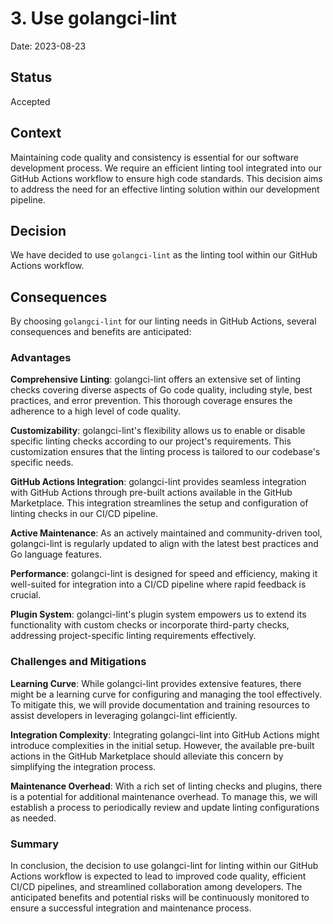 # 3. Use golangci-lint

Date: 2023-08-23

## Status

Accepted

## Context

Maintaining code quality and consistency is essential for our software development process. We require an efficient linting tool integrated into our GitHub Actions workflow to ensure high code standards. This decision aims to address the need for an effective linting solution within our development pipeline.

## Decision

We have decided to use `golangci-lint` as the linting tool within our GitHub Actions workflow.

## Consequences

By choosing `golangci-lint` for our linting needs in GitHub Actions, several consequences and benefits are anticipated:

### Advantages

**Comprehensive Linting**: golangci-lint offers an extensive set of linting checks covering diverse aspects of Go code quality, including style, best practices, and error prevention. This thorough coverage ensures the adherence to a high level of code quality.

**Customizability**: golangci-lint's flexibility allows us to enable or disable specific linting checks according to our project's requirements. This customization ensures that the linting process is tailored to our codebase's specific needs.

**GitHub Actions Integration**: golangci-lint provides seamless integration with GitHub Actions through pre-built actions available in the GitHub Marketplace. This integration streamlines the setup and configuration of linting checks in our CI/CD pipeline.

**Active Maintenance**: As an actively maintained and community-driven tool, golangci-lint is regularly updated to align with the latest best practices and Go language features.

**Performance**: golangci-lint is designed for speed and efficiency, making it well-suited for integration into a CI/CD pipeline where rapid feedback is crucial.

**Plugin System**: golangci-lint's plugin system empowers us to extend its functionality with custom checks or incorporate third-party checks, addressing project-specific linting requirements effectively.

### Challenges and Mitigations

**Learning Curve**: While golangci-lint provides extensive features, there might be a learning curve for configuring and managing the tool effectively. To mitigate this, we will provide documentation and training resources to assist developers in leveraging golangci-lint efficiently.

**Integration Complexity**: Integrating golangci-lint into GitHub Actions might introduce complexities in the initial setup. However, the available pre-built actions in the GitHub Marketplace should alleviate this concern by simplifying the integration process.

**Maintenance Overhead**: With a rich set of linting checks and plugins, there is a potential for additional maintenance overhead. To manage this, we will establish a process to periodically review and update linting configurations as needed.

### Summary

In conclusion, the decision to use golangci-lint for linting within our GitHub Actions workflow is expected to lead to improved code quality, efficient CI/CD pipelines, and streamlined collaboration among developers. The anticipated benefits and potential risks will be continuously monitored to ensure a successful integration and maintenance process.
